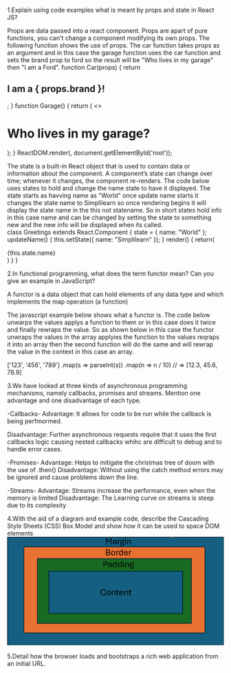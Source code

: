 1.Explain using code examples what is meant by props and state in
React JS?

Props are data passed into a react component. Props are apart of pure functions, you can't change a component modifying its own props.
The following function shows the use of props.
The car function takes props as an argument and in this case the garage function uses the car function and sets the brand prop to ford so the result will be "Who lives in my garage" then "I am a Ford".
function Car(props) {
return <h2>I am a { props.brand }!</h2>;
}
function Garage() {
return (
<>
<h1>Who lives in my garage?</h1>
<Car brand="Ford" />
</>
);
}
ReactDOM.render(<Garage />, document.getElementById('root'));

The state is a built-in React object that is used to contain data or information about the component. A component’s state can change over time; whenever it changes, the component re-renders.
The code below uses states to hold and change the name state to have it displayed.
The state starts as havving name as "World" once update name starts it changes the state name to Simplilearn so once rendering begins it will display the state name in the this not statename. So in short states hold info in this case name and can be changed by setting the state to something new and the new info will be displayed when its called.  
class Greetings extends React.Component {
  state = {
    name: "World"
  };
  updateName() {
    this.setState({ name: "Simplilearn" });
  }
  render() {
      return(
          <div>{this.state.name}</div>
      )
  }
}


2.In functional programming, what does the term functor mean? Can you give
an example in JavaScript?

A functor is a data object that can hold elements of any data type and which
implements the map operation (a function)

The javascript example below shows what a functor is. The code below unwarps the values applys a function to them or in this case does it twice and finally rewraps the value. So as shown below in this case the functor unwraps the values in the array applyies the function to the values reqraps it into an array then the second function will do the same and will rewrap the value in the context in this case an array. 

['123', '456', '789']
.map(s => parseInt(s))
.map(n => n / 10) // => [12.3, 45.6, 78.9]


3.We have looked at three kinds of asynchronous programming mechanisms, namely callbacks, promises and streams. Mention one advantage and one disadvantage of each type.

-Callbacks-
Advantage:
It allows for code to be run while the callback is being perfmormed. 

Disadvantage:
Further asynchronous requests require that it uses the first callbacks logic causing nested callbacks whihc are difficult to debug and to handle error cases.

-Promises-
Advantage:
Helps to mitigate the christmas tree of doom with the use of .then()
Disadvantage:
Without using the catch method errors may be ignored and cause problems down the line.

-Streams-
Advantage:
Streams increase the performance, even when the memory is limited
Disadvantage:
The Learning curve on streams is steep due to its complexity 

4.With the aid of a diagram and example code, describe the Cascading Style Sheets (CSS) Box Model and show how it can be used to space DOM elements
 ![css_box_model](css_box_model.png)

5.Detail how the browser loads and bootstraps a rich web application from an initial URL.